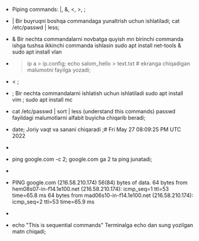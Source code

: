  - Piping commands:
 |, &, <, >, ;

 - | Bir buyruqni boshqa commandaga yunaltrish uchun ishlatiladi; cat /etc/passwd | less;

 - & Bir nechta commandalarni novbatga quyish mn birinchi commanda ishga tushsa ikkinchi commanda ishlasin sudo apt install net-tools & sudo apt install vlan

 - >  ip a > ip.config; echo salom_hello > text.txt # ekranga chiqadigan malumotni fayilga yozadi;

 - < ;

 - ; Bir nechta commandalarni ishlatish uchun ishlatiladi sudo apt install vim ; sudo apt install mc

 - cat /etc/passwd | sort | less (understand this commands)
 passwd fayildagi malumotlarni alfabit buyicha chiqarib beradi;
 
 - date; Joriy vaqt va sanani chiqaradi ;# Fri May 27 08:09:25 PM UTC 2022
 - 
 - ping google.com -c 2; google.com ga 2 ta ping junatadi;
 - 
 - PING google.com (216.58.210.174) 56(84) bytes of data.
64 bytes from hem08s07-in-f14.1e100.net (216.58.210.174): icmp_seq=1 ttl=53 time=65.8 ms
64 bytes from mad06s10-in-f14.1e100.net (216.58.210.174): icmp_seq=2 ttl=53 time=65.9 ms
 - 
 -  echo "This is sequential commands" Terminalga echo dan sung yozilgan matn chiqadi;
